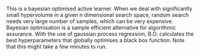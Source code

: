 This is a bayesian optimised active learner. When we deal with significantly small hypervolume in a given n dimensional search space, random search needs very large number of samples, which can be very expensive. Bayesian optimisation is a sample efficient alternative for algorithmic assurance. With the use of gaussian process regression, B.O. calculates the best hyperparameters that globally optimises a black box function. Note that this might take a few minutes to run.
